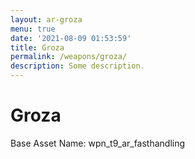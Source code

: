 ```yaml
---
layout: ar-groza
menu: true
date: '2021-08-09 01:53:59'
title: Groza
permalink: /weapons/groza/
description: Some description.
---
```


# Groza

Base Asset Name: wpn_t9_ar_fasthandling